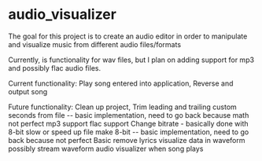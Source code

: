 # audio_visualizer

The goal for this project is to create an audio editor in order to manipulate
and visualize music from different audio files/formats

Currently, is functionality for wav files, but I plan on adding support for mp3
and possibly flac audio files.

Current functionality:
Play song entered into application,
Reverse and output song

Future functionality:
Clean up project,
Trim leading and trailing custom seconds from file -- basic implementation, need to go back because math not perfect
mp3 support
flac support
Change bitrate - basically done with 8-bit
slow or speed up file
make 8-bit -- basic implementation, need to go back because not perfect
Basic remove lyrics
visualize data in waveform
possibly stream waveform audio visualizer when song plays